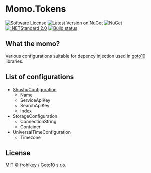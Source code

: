 # Momo.Tokens

[![Software License](https://img.shields.io/badge/license-MIT-brightgreen.svg)](LICENSE.md)
[![Latest Version on NuGet](https://img.shields.io/nuget/v/Momo.Tokens.svg)](https://www.nuget.org/packages/Momo.Tokens/)
[![NuGet](https://img.shields.io/nuget/dt/Momo.Tokens.svg)](https://www.nuget.org/packages/Momo.Tokens/)
[![.NETStandard 2.0](https://img.shields.io/badge/.NETStandard-2.0-blue.svg)](https://github.com/dotnet/standard/blob/master/docs/versions/netstandard2.0.md)
[![Build status](https://frohikey.visualstudio.com/Goto10/_apis/build/status/NUGET/Momo.Tokens)](https://frohikey.visualstudio.com/Goto10/_build/latest?definitionId=173)

## What the momo?

Various configurations suitable for depency injection used in [goto10](http://www.goto10.cz) libraries.

## List of configurations

- [ShushuConfiguration](https://github.com/goto10hq/Shushu)
  - Name
  - ServiceApiKey
  - SearchApiKey
  - Index
- StorageConfiguration
  - ConnectionString
  - Container
- UniversalTimeConfiguration
  - Timezone

## License

MIT © [frohikey](http://frohikey.com) / [Goto10 s.r.o.](http://www.goto10.cz)
